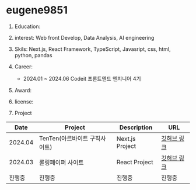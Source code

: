 # eugene9851
 
1. Education:
2. interest: Web front Develop, Data Analysis, AI engineering
3. Skils: Next.js, React Framework, TypeScript, Javasript, css, html, python, pandas

4. Career:
   - 2024.01 ~ 2024.06 Codeit 프론트엔드 엔지니어 4기 
6. Award:
7. license:
8. Project

|Date|Project|Description|URL|
|----|-------------------------|-------------|-----|
|2024.04|TenTen(아르바이트 구직사이트)|Next.js Project|[깃허브 링크](https://github.com/sprint-part3-team10/tenten/tree/main)|
|2024.03|롤링페이퍼 사이트|React Project|[깃허브 링크](https://github.com/eugene9851/RollingProject)|
|진행중|진행중|진행중|진행중|
